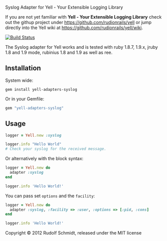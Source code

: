 Syslog Adapter for Yell - Your Extensible Logging Library

If you are not yet familiar with **Yell - Your Extensible Logging Library** 
check out the githup project under https://github.com/rudionrails/yell or jump 
directly into the Yell wiki at https://github.com/rudionrails/yell/wiki.

[![Build Status](https://secure.travis-ci.org/rudionrails/yell-adapters-syslog.png?branch=master)](http://travis-ci.org/rudionrails/yell-adapters-syslog)

The Syslog adapter for Yell works and is tested with ruby 1.8.7, 1.9.x, jruby 1.8 and 1.9 mode, rubinius 1.8 and 1.9 as well as ree.

## Installation

System wide:

```console
gem install yell-adapters-syslog
```

Or in your Gemfile:

```ruby
gem "yell-adapters-syslog"
```

## Usage

```ruby
logger = Yell.new :syslog

logger.info "Hello World"
# Check your syslog for the received message.
```

Or alternatively with the block syntax:

```ruby
logger = Yell.new do
  adapter :syslog
end

logger.info 'Hello World!'
```

You can pass set `options` and the `facility`:

```ruby
logger = Yell.new do
  adapter :syslog, :facility => :user, :options => [:pid, :cons]
end

logger.info 'Hello World!'
```


Copyright &copy; 2012 Rudolf Schmidt, released under the MIT license

